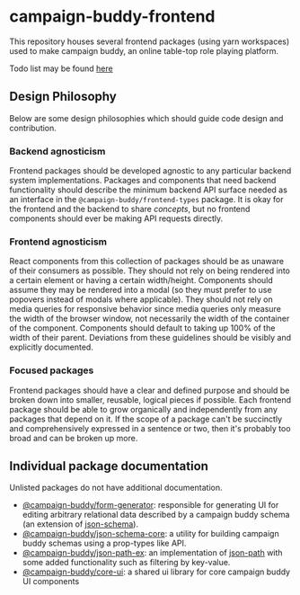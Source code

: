 # campaign-buddy-frontend

This repository houses several frontend packages (using yarn workspaces) used to make campaign buddy, an online table-top role playing platform.

Todo list may be found [here](./TODO.md)

## Design Philosophy

Below are some design philosophies which should guide code design and contribution.

### Backend agnosticism

Frontend packages should be developed agnostic to any particular backend system implementations. Packages and components that need backend functionality should describe the minimum backend API surface needed as an interface in the `@campaign-buddy/frontend-types` package. It is okay for the frontend and the backend to share *concepts*, but no frontend components should ever be making API requests directly.

### Frontend agnosticism

React components from this collection of packages should be as unaware of their consumers as possible. They should not rely on being rendered into a certain element or having a certain width/height. Components should assume they may be rendered into a modal (so they must prefer to use popovers instead of modals where applicable). They should not rely on media queries for responsive behavior since media queries only measure the width of the browser window, not necessarily the width of the container of the component. Components should default to taking up 100% of the width of their parent. Deviations from these guidelines should be visibly and explicitly documented.

### Focused packages

Frontend packages should have a clear and defined purpose and should be broken down into smaller, reusable, logical pieces if possible. Each frontend package should be able to grow organically and independently from any packages that depend on it. If the scope of a package can't be succinctly and comprehensively expressed in a sentence or two, then it's probably too broad and can be broken up more.

## Individual package documentation

Unlisted packages do not have additional documentation.

- [@campaign-buddy/form-generator](./packages/form-generator/): responsible for generating UI for editing arbitrary relational data described by a campaign buddy schema (an extension of [json-schema](https://json-schema.org/)).
- [@campaign-buddy/json-schema-core](./packages/json-schema-core/): a utility for building campaign buddy schemas using a prop-types like API.
- [@campaign-buddy/json-path-ex](./packages/json-path-ex/): an implementation of [json-path](https://goessner.net/articles/JsonPath/) with some added functionality such as filtering by key-value.
- [@campaign-buddy/core-ui](./packages/core-ui/): a shared ui library for core campaign buddy UI components
